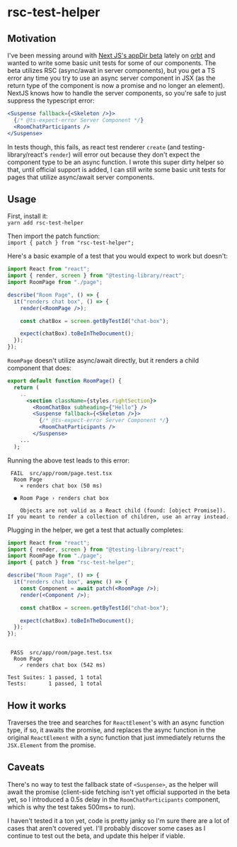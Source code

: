 # rsc-test-helper

## Motivation

I've been messing around with [Next JS's appDir beta](https://beta.nextjs.org/docs/getting-started) lately on [orbt](https://github.com/tsanga/orbt) and wanted to write some basic unit tests for some of our components. The beta utilizes RSC (async/await in server components), but you get a TS error any time you try to use an async server component in JSX (as the return type of the component is now a promise and no longer an element). NextJS knows how to handle the server components, so you're safe to just suppress the typescript error:

```jsx
<Suspense fallback={<Skeleton />}>
  {/* @ts-expect-error Server Component */}
  <RoomChatParticipants />
</Suspense>
```

In tests though, this fails, as react test renderer `create` (and testing-library/react's `render`) will error out because they don't expect the component type to be an async function. I wrote this super dirty helper so that, until official support is added, I can still write some basic unit tests for pages that utilize async/await server components.

## Usage

First, install it:  
`yarn add rsc-test-helper`

Then import the patch function:  
`import { patch } from "rsc-test-helper";`

Here's a basic example of a test that you would expect to work but doesn't:

```jsx
import React from "react";
import { render, screen } from "@testing-library/react";
import RoomPage from "./page";

describe("Room Page", () => {
  it("renders chat box", () => {
    render(<RoomPage />);

    const chatBox = screen.getByTestId("chat-box");

    expect(chatBox).toBeInTheDocument();
  });
});
```

`RoomPage` doesn't utilize async/await directly, but it renders a child component that does:

```jsx
export default function RoomPage() {
  return (
    ..
      <section className={styles.rightSection}>
        <RoomChatBox subheading={"Hello"} />
        <Suspense fallback={<Skeleton />}>
          {/* @ts-expect-error Server Component */}
          <RoomChatParticipants />
        </Suspense>
    ...
  );
```

Running the above test leads to this error:

```console
 FAIL  src/app/room/page.test.tsx
  Room Page
    ✕ renders chat box (50 ms)

  ● Room Page › renders chat box

    Objects are not valid as a React child (found: [object Promise]). If you meant to render a collection of children, use an array instead.
```

Plugging in the helper, we get a test that actually completes:

```jsx
import React from "react";
import { render, screen } from "@testing-library/react";
import RoomPage from "./page";
import { patch } from "rsc-test-helper";

describe("Room Page", () => {
  it("renders chat box", async () => {
    const Component = await patch(<RoomPage />);
    render(<Component />);

    const chatBox = screen.getByTestId("chat-box");

    expect(chatBox).toBeInTheDocument();
  });
});
```

```console

 PASS  src/app/room/page.test.tsx
  Room Page
    ✓ renders chat box (542 ms)

Test Suites: 1 passed, 1 total
Tests:       1 passed, 1 total
```

## How it works

Traverses the tree and searches for `ReactElement`'s with an async function type, if so, it awaits the promise, and replaces the async function in the original `ReactElement` with a sync function that just immediately returns the `JSX.Element` from the promise.

## Caveats

There's no way to test the fallback state of `<Suspense>`, as the helper will await the promise (client-side fetching isn't yet official supported in the beta yet, so I introduced a 0.5s delay in the `RoomChatParticipants` component, which is why the test takes 500ms+ to run).

I haven't tested it a ton yet, code is pretty janky so I'm sure there are a lot of cases that aren't covered yet. I'll probably discover some cases as I continue to test out the beta, and update this helper if viable.
